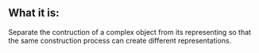 ## What it is:

Separate the contruction of a complex object from its representing so that the same construction process can create different representations.

